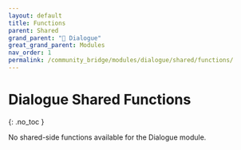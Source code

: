 ```yaml
---
layout: default
title: Functions
parent: Shared
grand_parent: "💬 Dialogue"
great_grand_parent: Modules
nav_order: 1
permalink: /community_bridge/modules/dialogue/shared/functions/
---
```


# Dialogue Shared Functions
{: .no_toc }

No shared-side functions available for the Dialogue module.